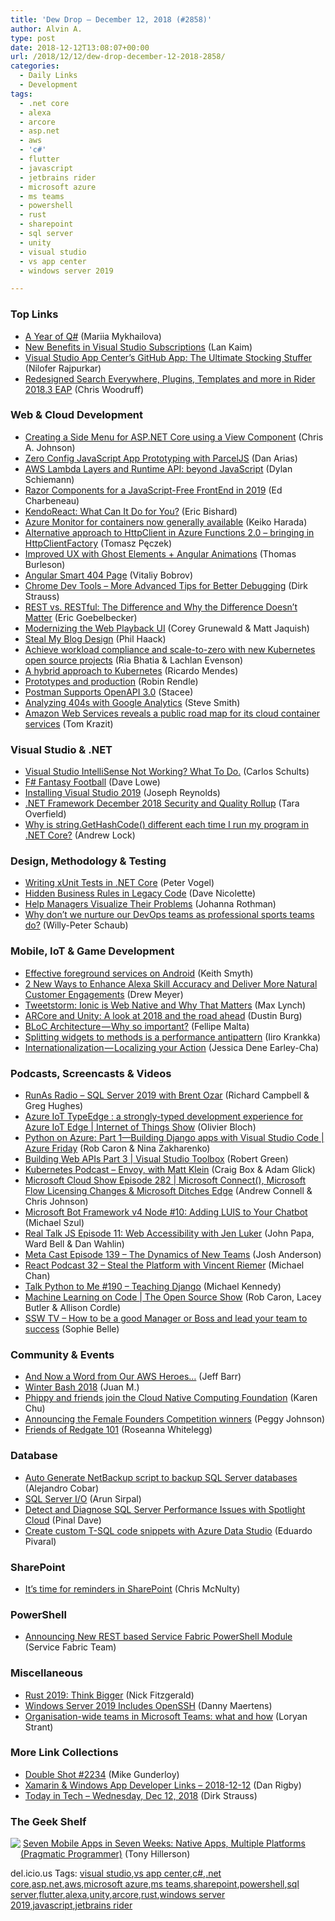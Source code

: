 ```yaml
---
title: 'Dew Drop – December 12, 2018 (#2858)'
author: Alvin A.
type: post
date: 2018-12-12T13:08:07+00:00
url: /2018/12/12/dew-drop-december-12-2018-2858/
categories:
  - Daily Links
  - Development
tags:
  - .net core
  - alexa
  - arcore
  - asp.net
  - aws
  - 'c#'
  - flutter
  - javascript
  - jetbrains rider
  - microsoft azure
  - ms teams
  - powershell
  - rust
  - sharepoint
  - sql server
  - unity
  - visual studio
  - vs app center
  - windows server 2019

---
```

### <a name="top"></a>Top Links

  * <a href="https://blogs.msdn.microsoft.com/visualstudio/2018/12/11/a-year-of-qsharp/" target="_blank">A Year of Q#</a> (Mariia Mykhailova)
  * <a href="https://blogs.msdn.microsoft.com/visualstudio/2018/12/11/new-benefits-in-visual-studio-subscriptions/" target="_blank">New Benefits in Visual Studio Subscriptions</a> (Lan Kaim)
  * <a href="https://blogs.msdn.microsoft.com/vsappcenter/visual-studio-app-centers-github-app-the-ultimate-stocking-stuffer/" target="_blank">Visual Studio App Center’s GitHub App: The Ultimate Stocking Stuffer</a> (Nilofer Rajpurkar)
  * <a href="https://blog.jetbrains.com/dotnet/2018/12/11/redesigned-search-everywhere-plugins-templates-rider-2018-3-eap/" target="_blank">Redesigned Search Everywhere, Plugins, Templates and more in Rider 2018.3 EAP</a> (Chris Woodruff)



### <a name="web"></a>Web & Cloud Development

  * <a href="https://www.codeproject.com/Articles/1271364/Creating-a-Side-Menu-for-ASP-NET-Core-using-a-View" target="_blank">Creating a Side Menu for ASP.NET Core using a View Component</a> (Chris A. Johnson)
  * <a href="https://auth0.com/blog/zero-config-javascript-app-prototyping-with-parceljs/" target="_blank">Zero Config JavaScript App Prototyping with ParcelJS</a> (Dan Arias)
  * <a href="https://www.infoq.com/news/2018/12/aws-lambda-layers-runtime-api?utm_campaign=infoq_content&utm_source=infoq&utm_medium=feed&utm_term=global" target="_blank">AWS Lambda Layers and Runtime API: beyond JavaScript</a> (Dylan Schiemann)
  * <a href="https://www.telerik.com/blogs/razor-components-for-a-javascript-free-frontend-in-2019" target="_blank">Razor Components for a JavaScript-Free FrontEnd in 2019</a> (Ed Charbeneau)
  * <a href="https://www.telerik.com/blogs/kendoreact-what-can-it-do-for-you" target="_blank">KendoReact: What Can It Do for You?</a> (Eric Bishard)
  * <a href="https://azure.microsoft.com/blog/azure-monitor-for-containers-now-generally-available/" target="_blank">Azure Monitor for containers now generally available</a> (Keiko Harada)
  * <a href="http://www.tpeczek.com/2018/12/alternative-approach-to-httpclient-in.html" target="_blank">Alternative approach to HttpClient in Azure Functions 2.0 &#8211; bringing in HttpClientFactory</a> (Tomasz Pęczek)
  * <a href="https://blog.angularindepth.com/https-medium-com-thomasburleson-animated-ghosts-bfc045a51fba?source=rss----e5ed704095b---4" target="_blank">Improved UX with Ghost Elements + Angular Animations</a> (Thomas Burleson)
  * <a href="https://blog.angularindepth.com/angular-smart-404-page-85a45b109fd8?source=rss----e5ed704095b---4" target="_blank">Angular Smart 404 Page</a> (Vitaliy Bobrov)
  * <a href="https://dirkstrauss.com/chrome-dev-tools-advanced-debugging-tips/" target="_blank">Chrome Dev Tools – More Advanced Tips for Better Debugging</a> (Dirk Strauss)
  * <a href="https://blog.ndepend.com/rest-vs-restful/" target="_blank">REST vs. RESTful: The Difference and Why the Difference Doesn’t Matter</a> (Eric Goebelbecker)
  * <a href="https://medium.com/netflix-techblog/modernizing-the-web-playback-ui-1ad2f184a5a0?source=rss----2615bd06b42e---4" target="_blank">Modernizing the Web Playback UI</a> (Corey Grunewald & Matt Jaquish)
  * <a href="http://feeds.haacked.com/~r/haacked/~3/LlraSVkbdRc/" target="_blank">Steal My Blog Design</a> (Phil Haack)
  * <a href="https://cloudblogs.microsoft.com/opensource/2018/12/11/announcing-kubernetes-open-source-projects-osiris-kubernetes-policy-controller/" target="_blank">Achieve workload compliance and scale-to-zero with new Kubernetes open source projects</a> (Ria Bhatia & Lachlan Evenson)
  * <a href="https://azure.microsoft.com/blog/a-hybrid-approach-to-kubernetes/" target="_blank">A hybrid approach to Kubernetes</a> (Ricardo Mendes)
  * <a href="https://adactio.com/journal/14562" target="_blank">Prototypes and production</a> (Robin Rendle)
  * <a href="http://blog.getpostman.com/2018/12/11/postman-supports-openapi-3-0/" target="_blank">Postman Supports OpenAPI 3.0</a> (Stacee)
  * <a href="https://ardalis.com/analyzing-404s-with-google-analytics" target="_blank">Analyzing 404s with Google Analytics</a> (Steve Smith)
  * <a href="https://www.geekwire.com/2018/amazon-web-services-reveals-public-road-map-cloud-container-services/" target="_blank">Amazon Web Services reveals a public road map for its cloud container services</a> (Tom Krazit)



### <a name="dotnet"></a>Visual Studio & .NET

  * <a href="http://feedproxy.google.com/~r/SubMain/~3/oi3LORJmZZI/" target="_blank">Visual Studio IntelliSense Not Working? What To Do.</a> (Carlos Schults)
  * <a href="http://dave-lowe.com/fsharp-fantasy-football/" target="_blank">F# Fantasy Football</a> (Dave Lowe)
  * <a href="http://www.infocraft.net/net/installing-visual-studio-2019/#utm_source=rss&utm_medium=rss" target="_blank">Installing Visual Studio 2019</a> (Joseph Reynolds)
  * <a href="https://blogs.msdn.microsoft.com/dotnet/2018/12/11/net-framework-december-2018-security-and-quality-rollup/" target="_blank">.NET Framework December 2018 Security and Quality Rollup</a> (Tara Overfield)
  * <a href="https://andrewlock.net/why-is-string-gethashcode-different-each-time-i-run-my-program-in-net-core/" target="_blank">Why is string.GetHashCode() different each time I run my program in .NET Core?</a> (Andrew Lock)



### <a name="design"></a>Design, Methodology & Testing

  * <a href="https://visualstudiomagazine.com/articles/2018/11/01/xunit-tests-in-net-core.aspx" target="_blank">Writing xUnit Tests in .NET Core</a> (Peter Vogel)
  * <a href="http://feedproxy.google.com/~r/LeadingAgile/~3/Ss5XRKokodE/" target="_blank">Hidden Business Rules in Legacy Code</a> (Dave Nicolette)
  * <a href="http://feedproxy.google.com/~r/ManagingProductDevelopment/~3/sRpF9M6uuNw/" target="_blank">Help Managers Visualize Their Problems</a> (Johanna Rothman)
  * <a href="https://willys-cave.ghost.io/is-devops-something-you-do-or-use/" target="_blank">Why don&#8217;t we nurture our DevOps teams as professional sports teams do?</a> (Willy-Peter Schaub)



### <a name="mobile"></a>Mobile, IoT & Game Development

  * <a href="http://feedproxy.google.com/~r/blogspot/hsDu/~3/pzBKdubfWlE/effective-foreground-services-on-android_11.html" target="_blank">Effective foreground services on Android</a> (Keith Smyth)
  * <a href="https://developer.amazon.com:443/blogs/alexa/post/bba2cad0-f664-406c-b8cc-4007abea9565/2-new-ways-to-enhance-alexa-skill-accuracy-and-deliver-more-natural-customer-engagements" target="_blank">2 New Ways to Enhance Alexa Skill Accuracy and Deliver More Natural Customer Engagements</a> (Drew Meyer)
  * <a href="https://blog.ionicframework.com/tweet-storm-ionic-is-web-native-and-why-that-matters/" target="_blank">Tweetstorm: Ionic is Web Native and Why That Matters</a> (Max Lynch)
  * <a href="https://blogs.unity3d.com/2018/12/11/arcore-and-unity-a-look-at-2018-and-the-road-ahead/" target="_blank">ARCore and Unity: A look at 2018 and the road ahead</a> (Dustin Burg)
  * <a href="https://medium.com/flutter-community/bloc-architecture-why-so-important-d9b29f06680e?source=rss----86fb29d7cc6a---4" target="_blank">BLoC Architecture — Why so important?</a> (Fellipe Malta)
  * <a href="https://medium.com/flutter-community/splitting-widgets-to-methods-is-a-performance-antipattern-16aa3fb4026c?source=rss----86fb29d7cc6a---4" target="_blank">Splitting widgets to methods is a performance antipattern</a> (Iiro Krankka)
  * <a href="https://medium.com/google-developers/internationalization-localizing-your-action-bb146955ae4a?source=rss----2e5ce7f173a5---4" target="_blank">Internationalization — Localizing your Action</a> (Jessica Dene Earley-Cha)



### <a name="podcasts"></a>Podcasts, Screencasts & Videos

  * <a href="http://feedproxy.google.com/~r/RunaAsRadioWma/~3/yDowhv1XKmY/default.aspx" target="_blank">RunAs Radio &#8211; SQL Server 2019 with Brent Ozar</a> (Richard Campbell & Greg Hughes)
  * <a href="https://channel9.msdn.com/Shows/Internet-of-Things-Show/Azure-IoT-TypeEdge--a-strongly-typed-development-experience-for-Azure-IoT-Edge?WT.mc_id=DX_MVP4025064" target="_blank">Azure IoT TypeEdge : a strongly-typed development experience for Azure IoT Edge | Internet of Things Show</a> (Olivier Bloch)
  * <a href="https://channel9.msdn.com/Shows/Azure-Friday/Python-on-Azure-Part-1-Building-Django-apps-with-Visual-Studio-Code?WT.mc_id=DX_MVP4025064" target="_blank">Python on Azure: Part 1—Building Django apps with Visual Studio Code | Azure Friday</a> (Rob Caron & Nina Zakharenko)
  * <a href="https://channel9.msdn.com/Shows/Visual-Studio-Toolbox/Building-Web-APIs-Part-3?WT.mc_id=DX_MVP4025064" target="_blank">Building Web APIs Part 3 | Visual Studio Toolbox</a> (Robert Green)
  * <a href="https://kubernetespodcast.com/episode/033-envoy/" target="_blank">Kubernetes Podcast &#8211; Envoy, with Matt Klein</a> (Craig Box & Adam Glick)
  * <a href="http://feeds.microsoftcloudshow.com/~r/microsoftcloudshowepisodes/~3/Ig9kuakXMb0/282-microsoft-connect-microsoft-flow-licensing-changes-microsoft-ditches-edge" target="_blank">Microsoft Cloud Show Episode 282 | Microsoft Connect(), Microsoft Flow Licensing Changes & Microsoft Ditches Edge</a> (Andrew Connell & Chris Johnson)
  * <a href="http://www.youtube.com/watch?v=9_gopIkNDHg" target="_blank">Microsoft Bot Framework v4 Node #10: Adding LUIS to Your Chatbot</a> (Michael Szul)
  * <a href="http://www.realtalkjs.com/49ba31cf" target="_blank">Real Talk JS Episode 11: Web Accessibility with Jen Luker</a> (John Papa, Ward Bell & Dan Wahlin)
  * <a href="http://feedproxy.google.com/~r/Meta-cast/~3/ipJefE_cvmY/episode-139-dynamics-of-new-teams.html" target="_blank">Meta Cast Episode 139 &#8211; The Dynamics of New Teams</a> (Josh Anderson)
  * <a href="http://reactpodcast.com/32" target="_blank">React Podcast 32 &#8211; Steal the Platform with Vincent Riemer</a> (Michael Chan)
  * <a href="https://talkpython.fm/episodes/show/190/teaching-django" target="_blank">Talk Python to Me #190 &#8211; Teaching Django</a> (Michael Kennedy)
  * <a href="https://channel9.msdn.com/Shows/The-Open-Source-Show/Machine-Learning-on-Code?WT.mc_id=DX_MVP4025064" target="_blank">Machine Learning on Code | The Open Source Show</a> (Rob Caron, Lacey Butler & Allison Cordle)
  * <a href="https://tv.ssw.com/7588/how-to-be-a-good-manager-or-boss-and-lead-your-team-to-success" target="_blank">SSW TV &#8211; How to be a good Manager or Boss and lead your team to success</a> (Sophie Belle)



### <a name="events"></a>Community & Events

  * <a href="http://feedproxy.google.com/~r/AmazonWebServicesBlog/~3/vHwDu8JwStY/" target="_blank">And Now a Word from Our AWS Heroes…</a> (Jeff Barr)
  * <a href="https://stackoverflow.blog/2018/12/12/winter-bash-2018-2/" target="_blank">Winter Bash 2018</a> (Juan M.)
  * <a href="https://cloudblogs.microsoft.com/opensource/2018/12/11/phippy-and-friends-new-book-cloud-native-computing-foundation/" target="_blank">Phippy and friends join the Cloud Native Computing Foundation</a> (Karen Chu)
  * <a href="https://blogs.microsoft.com/blog/2018/12/11/announcing-the-female-founders-competition-winners/" target="_blank">Announcing the Female Founders Competition winners</a> (Peggy Johnson)
  * <a href="https://www.red-gate.com/blog/software-development/friends-of-redgate-101" target="_blank">Friends of Redgate 101</a> (Roseanna Whitelegg)



### <a name="sql"></a>Database

  * <a href="http://feedproxy.google.com/~r/MSSQLTips-LatestSqlServerTips/~3/sgS4U5LYj_s/" target="_blank">Auto Generate NetBackup script to backup SQL Server databases</a> (Alejandro Cobar)
  * <a href="https://blobeater.blog/2018/12/11/sql-server-i-o/" target="_blank">SQL Server I/O</a> (Arun Sirpal)
  * <a href="https://blog.sqlauthority.com/2018/12/12/detect-and-diagnose-sql-server-performance-issues-with-spotlight-cloud/" target="_blank">Detect and Diagnose SQL Server Performance Issues with Spotlight Cloud</a> (Pinal Dave)
  * <a href="http://feedproxy.google.com/~r/MSSQLTips-LatestSqlServerTips/~3/DZ9iWWCFKDg/" target="_blank">Create custom T-SQL code snippets with Azure Data Studio</a> (Eduardo Pivaral)



### <a name="sp"></a>SharePoint

  * <a href="https://techcommunity.microsoft.com/t5/Microsoft-SharePoint-Blog/It-s-time-for-reminders-in-SharePoint/ba-p/299190" target="_blank">It&#8217;s time for reminders in SharePoint</a> (Chris McNulty)



### <a name="ps"></a>PowerShell

  * <a href="https://blogs.msdn.microsoft.com/azureservicefabric/2018/12/11/announcing-new-rest-based-service-fabric-powershell-module/" target="_blank">Announcing New REST based Service Fabric PowerShell Module</a> (Service Fabric Team)



### <a name="misc"></a>Miscellaneous

  * <a href="http://fitzgeraldnick.com/2018/12/11/rust-2019-think-bigger.html" target="_blank">Rust 2019: Think Bigger</a> (Nick Fitzgerald)
  * <a href="http://blogs.windows.com/buildingapps/2018/12/11/windows-server-2019-includes-openssh/?WT.mc_id=DX_MVP4025064" target="_blank">Windows Server 2019 Includes OpenSSH</a> (Danny Maertens)
  * <a href="https://www.loryanstrant.com/2018/12/12/organisation-wide-teams-in-microsoft-teams-what-and-how/" target="_blank">Organisation-wide teams in Microsoft Teams: what and how</a> (Loryan Strant)



### <a name="links"></a>More Link Collections

  * <a href="https://afreshcup.com/home/2018/12/12/double-shot-2234.html" target="_blank">Double Shot #2234</a> (Mike Gunderloy)
  * <a href="https://links.danrigby.com/2018/12/app-developer-links-2018-12-12/" target="_blank">Xamarin & Windows App Developer Links &#8211; 2018-12-12</a> (Dan Rigby)
  * <a href="https://dirkstrauss.com/learn-any-programming-language-dec-12-2018/" target="_blank">Today in Tech – Wednesday, Dec 12, 2018</a> (Dirk Strauss)



### <a name="shelf"></a>The Geek Shelf

<a href="https://www.amazon.com/dp/1680501488/?ref=amavin-20" target="_blank"><img data-recalc-dims="1" decoding="async" align="left" style="margin: 0px 0px 10px; border: 0px currentcolor; border-image: none; float: left; display: inline; background-image: none;" src="https://i0.wp.com/images-na.ssl-images-amazon.com/images/I/81vbMLxZzxL._SS135_.jpg?w=660&#038;ssl=1" border="0" /></a>&nbsp;<a href="https://www.amazon.com/dp/1680501488/?ref=amavin-20" target="_blank">Seven Mobile Apps in Seven Weeks: Native Apps, Multiple Platforms (Pragmatic Programmer)</a> (Tony Hillerson)









<div class="wlWriterEditableSmartContent" id="scid:77ECF5F8-D252-44F5-B4EB-D463C5396A79:e399f9c0-843e-4a82-9050-447e3ff2975e" style="margin: 0px; padding: 0px; float: none; display: inline;">
  del.icio.us Tags: <a href="http://del.icio.us/popular/visual+studio" rel="tag">visual studio</a>,<a href="http://del.icio.us/popular/vs+app+center" rel="tag">vs app center</a>,<a href="http://del.icio.us/popular/c%23" rel="tag">c#</a>,<a href="http://del.icio.us/popular/.net+core" rel="tag">.net core</a>,<a href="http://del.icio.us/popular/asp.net" rel="tag">asp.net</a>,<a href="http://del.icio.us/popular/aws" rel="tag">aws</a>,<a href="http://del.icio.us/popular/microsoft+azure" rel="tag">microsoft azure</a>,<a href="http://del.icio.us/popular/ms+teams" rel="tag">ms teams</a>,<a href="http://del.icio.us/popular/sharepoint" rel="tag">sharepoint</a>,<a href="http://del.icio.us/popular/powershell" rel="tag">powershell</a>,<a href="http://del.icio.us/popular/sql+server" rel="tag">sql server</a>,<a href="http://del.icio.us/popular/flutter" rel="tag">flutter</a>,<a href="http://del.icio.us/popular/alexa" rel="tag">alexa</a>,<a href="http://del.icio.us/popular/unity" rel="tag">unity</a>,<a href="http://del.icio.us/popular/arcore" rel="tag">arcore</a>,<a href="http://del.icio.us/popular/rust" rel="tag">rust</a>,<a href="http://del.icio.us/popular/windows+server+2019" rel="tag">windows server 2019</a>,<a href="http://del.icio.us/popular/javascript" rel="tag">javascript</a>,<a href="http://del.icio.us/popular/jetbrains+rider" rel="tag">jetbrains rider</a>
</div>